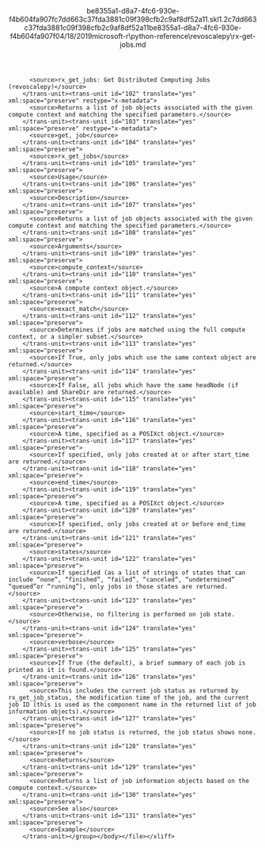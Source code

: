 <?xml version="1.0"?><xliff version="1.2" xmlns="urn:oasis:names:tc:xliff:document:1.2" xmlns:xsi="http://www.w3.org/2001/XMLSchema-instance" xsi:schemaLocation="urn:oasis:names:tc:xliff:document:1.2 xliff-core-1.2-transitional.xsd"><file datatype="xml" original="rx-get-jobs.md" source-language="en-US" target-language="en-US"><header><tool tool-id="mdxliff" tool-name="mdxliff" tool-version="1.0-d1654b2" tool-company="Microsoft" /><xliffext:skl_file_name xmlns:xliffext="urn:microsoft:content:schema:xliffextensions">be8355a1-d8a7-4fc6-930e-f4b604fa907fc7dd663c37fda3881c09f398cfb2c9af8df52a11.skl</xliffext:skl_file_name><xliffext:version xmlns:xliffext="urn:microsoft:content:schema:xliffextensions">1.2</xliffext:version><xliffext:ms.openlocfilehash xmlns:xliffext="urn:microsoft:content:schema:xliffextensions">c7dd663c37fda3881c09f398cfb2c9af8df52a11</xliffext:ms.openlocfilehash><xliffext:ms.sourcegitcommit xmlns:xliffext="urn:microsoft:content:schema:xliffextensions">be8355a1-d8a7-4fc6-930e-f4b604fa907f</xliffext:ms.sourcegitcommit><xliffext:ms.lasthandoff xmlns:xliffext="urn:microsoft:content:schema:xliffextensions">04/18/2019</xliffext:ms.lasthandoff><xliffext:ms.openlocfilepath xmlns:xliffext="urn:microsoft:content:schema:xliffextensions">microsoft-r\python-reference\revoscalepy\rx-get-jobs.md</xliffext:ms.openlocfilepath></header><body><group id="content" extype="content"><trans-unit id="101" translate="yes" xml:space="preserve" restype="x-metadata">
          <source>rx_get_jobs: Get Distributed Computing Jobs (revoscalepy)</source>
        </trans-unit><trans-unit id="102" translate="yes" xml:space="preserve" restype="x-metadata">
          <source>Returns a list of job objects associated with the given compute context and matching the specified parameters.</source>
        </trans-unit><trans-unit id="103" translate="yes" xml:space="preserve" restype="x-metadata">
          <source>get, job</source>
        </trans-unit><trans-unit id="104" translate="yes" xml:space="preserve">
          <source>rx_get_jobs</source>
        </trans-unit><trans-unit id="105" translate="yes" xml:space="preserve">
          <source>Usage</source>
        </trans-unit><trans-unit id="106" translate="yes" xml:space="preserve">
          <source>Description</source>
        </trans-unit><trans-unit id="107" translate="yes" xml:space="preserve">
          <source>Returns a list of job objects associated with the given compute context and matching the specified parameters.</source>
        </trans-unit><trans-unit id="108" translate="yes" xml:space="preserve">
          <source>Arguments</source>
        </trans-unit><trans-unit id="109" translate="yes" xml:space="preserve">
          <source>compute_context</source>
        </trans-unit><trans-unit id="110" translate="yes" xml:space="preserve">
          <source>A compute context object.</source>
        </trans-unit><trans-unit id="111" translate="yes" xml:space="preserve">
          <source>exact_match</source>
        </trans-unit><trans-unit id="112" translate="yes" xml:space="preserve">
          <source>Determines if jobs are matched using the full compute context, or a simpler subset.</source>
        </trans-unit><trans-unit id="113" translate="yes" xml:space="preserve">
          <source>If True, only jobs which use the same context object are returned.</source>
        </trans-unit><trans-unit id="114" translate="yes" xml:space="preserve">
          <source>If False, all jobs which have the same headNode (if available) and ShareDir are returned.</source>
        </trans-unit><trans-unit id="115" translate="yes" xml:space="preserve">
          <source>start_time</source>
        </trans-unit><trans-unit id="116" translate="yes" xml:space="preserve">
          <source>A time, specified as a POSIXct object.</source>
        </trans-unit><trans-unit id="117" translate="yes" xml:space="preserve">
          <source>If specified, only jobs created at or after start_time are returned.</source>
        </trans-unit><trans-unit id="118" translate="yes" xml:space="preserve">
          <source>end_time</source>
        </trans-unit><trans-unit id="119" translate="yes" xml:space="preserve">
          <source>A time, specified as a POSIXct object.</source>
        </trans-unit><trans-unit id="120" translate="yes" xml:space="preserve">
          <source>If specified, only jobs created at or before end_time are returned.</source>
        </trans-unit><trans-unit id="121" translate="yes" xml:space="preserve">
          <source>states</source>
        </trans-unit><trans-unit id="122" translate="yes" xml:space="preserve">
          <source>If specified (as a list of strings of states that can include “none”, “finished”, “failed”, “canceled”, “undetermined” “queued”or “running”), only jobs in those states are returned.</source>
        </trans-unit><trans-unit id="123" translate="yes" xml:space="preserve">
          <source>Otherwise, no filtering is performed on job state.</source>
        </trans-unit><trans-unit id="124" translate="yes" xml:space="preserve">
          <source>verbose</source>
        </trans-unit><trans-unit id="125" translate="yes" xml:space="preserve">
          <source>If True (the default), a brief summary of each job is printed as it is found.</source>
        </trans-unit><trans-unit id="126" translate="yes" xml:space="preserve">
          <source>This includes the current job status as returned by rx_get_job_status, the modification time of the job, and the current job ID (this is used as the component name in the returned list of job information objects).</source>
        </trans-unit><trans-unit id="127" translate="yes" xml:space="preserve">
          <source>If no job status is returned, the job status shows none.</source>
        </trans-unit><trans-unit id="128" translate="yes" xml:space="preserve">
          <source>Returns</source>
        </trans-unit><trans-unit id="129" translate="yes" xml:space="preserve">
          <source>Returns a list of job information objects based on the compute context.</source>
        </trans-unit><trans-unit id="130" translate="yes" xml:space="preserve">
          <source>See also</source>
        </trans-unit><trans-unit id="131" translate="yes" xml:space="preserve">
          <source>Example</source>
        </trans-unit></group></body></file></xliff>